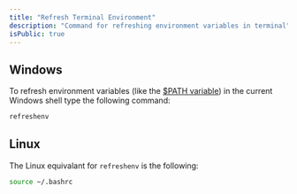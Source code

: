 ```yaml
---
title: "Refresh Terminal Environment"
description: "Command for refreshing environment variables in terminal"
isPublic: true
---
```


## Windows

To refresh environment variables (like the [$PATH variable](path-variable))
in the current Windows shell type the following command:

```sh
refreshenv
```

## Linux

The Linux equivalant for `refreshenv` is the following:

```sh
source ~/.bashrc
```
